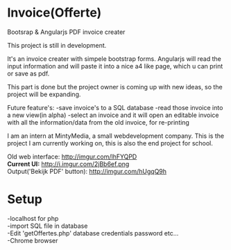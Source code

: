 # Invoice(Offerte)
Bootsrap & Angularjs PDF invoice creater

This project is still in development.

It's an invoice creater with simpele bootstrap forms. 
Angularjs will read the input information and will paste it into a nice a4 like page,
which u can print or save as pdf.

This part is done but the project owner is coming up with new ideas,
so the project will be expanding.

Future feature's:
-save invoice's to a SQL database
-read those invoice into a new view(in alpha)
-select an invoice and it will open an editable invoice with all the information/data from the old invoice, for re-printing


I am an intern at MintyMedia, a small webdevelopment company.
This is the project I am currently working on, this is also the end project for school.

Old web interface: http://imgur.com/lhFYQPD <br>
<b>Current UI:</b> http://i.imgur.com/2jBb6ef.png <br>
Output('Bekijk PDF' button): http://imgur.com/hUgqQ9h

# Setup
-localhost for php <br>
-import SQL file in database <br>
-Edit 'getOffertes.php' database credentials password etc... <br>
-Chrome browser
